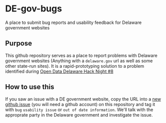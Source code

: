 # DE-gov-bugs
A place to submit bug reports and usability feedback for Delaware government websites

## Purpose

This github repository serves as a place to report problems with Delaware government websites (Anything with a `delaware.gov` url as well as some other state-run sites). It is a rapid-prototyping solution to a problem identified during [Open Data Delaware Hack Night #8](https://www.meetup.com/Open-Data-Delaware/events/233800552/)

## How to use this

If you saw an issue with a DE government website, copy the URL into a [new github issue](https://github.com/OpenDataDE/DE-gov-bugs/issues/new) (you will need a github account) on this repository and tag it with `bug` `usability issue` or `out of date information`. We'll talk with the approprate party in the Delaware government and investigate the issue.
